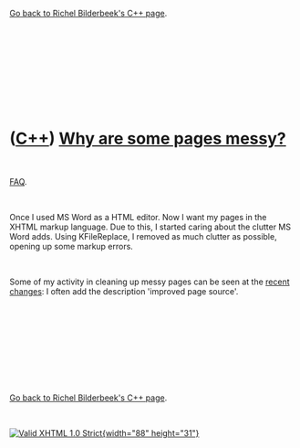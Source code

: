 

[Go back to Richel Bilderbeek's C++ page](Cpp.htm).

 

 

 

 

 

([C++](Cpp.htm)) [Why are some pages messy?](CppMessyPages.htm)
===============================================================

 

[FAQ](CppFaq.htm).

 

Once I used MS Word as a HTML editor. Now I want my pages in the XHTML
markup language. Due to this, I started caring about the clutter MS Word
adds. Using KFileReplace, I removed as much clutter as possible, opening
up some markup errors.

 

Some of my activity in cleaning up messy pages can be seen at the
[recent changes](CppRecentChanges.htm): I often add the description
'improved page source'.

 

 

 

 

 

[Go back to Richel Bilderbeek's C++ page](Cpp.htm).



 

[![Valid XHTML 1.0 Strict](valid-xhtml10.png){width="88"
height="31"}](http://validator.w3.org/check?uri=referer)
